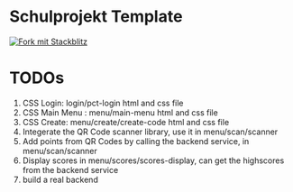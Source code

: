 # Schulprojekt Template

[![Fork mit Stackblitz](https://developer.stackblitz.com/img/open_in_stackblitz.svg)](https://stackblitz.com/fork/github/pct-cclausen/angular-ivy-mc4ukw?title=WIP%20Schulprojekt&terminal=start)

# TODOs

1. CSS Login: login/pct-login html and css file
2. CSS Main Menu : menu/main-menu html and css file
3. CSS Create: menu/create/create-code html and css file
4. Integerate the QR Code scanner library, use it in menu/scan/scanner
5. Add points from QR Codes by calling the backend service, in menu/scan/scanner
6. Display scores in menu/scores/scores-display, can get the highscores from the backend service
7. build a real backend
